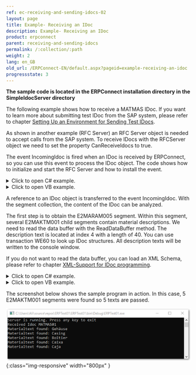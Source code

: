 ```yaml
---
ref: ec-receiving-and-sending-idocs-02
layout: page
title: Example- Receiving an IDoc
description: Example- Receiving an IDoc
product: erpconnect
parent: receiving-and-sending-idocs
permalink: /:collection/:path
weight: 2
lang: en_GB
old_url: /ERPConnect-EN/default.aspx?pageid=example-receiving-an-idoc
progressstate: 3
---
```


**The sample code is located in the ERPConnect installation directory in the SimpleIdocServer directory**

 
The following example shows how to receive a MATMAS IDoc. If you want to learn more about submitting test IDoc from the SAP system, please refer to chapter [Setting Up an Environment for Sending Test IDocs](../administration/setting-up-an-environment-for-sending-test-idocs).

As shown in another example (RFC Server) an RFC Server object is needed to accept calls from the SAP system. To receive IDocs with the RFCServer object we need to set the property CanReceiveIdocs to true.

The event IncomingIdoc is fired when an IDoc is received by ERPConnect, so you can use this event to process the IDoc object. The code shows how to initialize and start the RFC Server and how to install the event.



<details>
<summary>Click to open C# example.</summary>
{% highlight csharp %}
static void Main(string[] args) 
{ 
   // define server object and start 
   RFCServer s = new RFCServer(); 
   s.Logging = true; 
   s.GatewayHost = "hamlet"; 
   s.GatewayService = "sapgw11"; 
   s.ProgramID = "ERPTEST"; 
   s.CanReceiveIdocs = true; 
   s.IncomingIdoc+= new ERPConnect.RFCServer.OnIncomingIdoc(s_IncomingIdoc); 
   s.InternalException+= new ERPConnect.RFCServer.OnInternalException (s_InternalException); 
   s.Start(); 
  
   Console.WriteLine("Server is running. Press any key to exit."); 
   Console.ReadLine(); 
   s.Stop(); 
}
{% endhighlight %}
</details>

<details>
<summary>Click to open VB example.</summary>
{% highlight visualbasic %}
Dim WithEvents s As RFCServer = New RFCServer 
  
Sub Main() 
   ' define server object and start 
   s.GatewayHost = "hamlet" 
   s.GatewayService = "sapgw11" 
   s.ProgramID = "ERPCONNECT" 
   s.CanReceiveIdocs = True 
   s.Start() 
  
   Console.WriteLine( _ "Server is running. Press any key to exit.") 
   Console.ReadLine() 
   s.Stop() 
End Sub
{% endhighlight %}
</details>

A reference to an IDoc object is transferred to the event IncomingIdoc. With the segment collection, the content of the IDoc can be analyzed.

The first step is to obtain the E2MARAM005 segment. Within this segment, several E2MAKTM001 child segments contain material descriptions. We need to read the data buffer with the ReadDataBuffer method. The description text is located at index 4 with a length of 40. You can use transaction WE60 to look up IDoc structures. All description texts will be written to the console window.

If you do not want to read the data buffer, you can load an XML Schema, please refer to chapter [XML-Support for IDoc programming](./xml-support-for-idoc-programming).

<details>
<summary>Click to open C# example.</summary>
{% highlight csharp %}
private static void s_IncomingIdoc(RFCServer Sender, Idoc idoc) 
{ 
   Console.WriteLine("Received Idoc " + idoc.IDOCTYP); 
   IdocSegment e2maram = idoc.Segments["E2MARAM005",0]; 
   for (int i=0; i < e2maram.ChildSegments.Count;i++) 
   { 
      if (e2maram.ChildSegments[i].SegmentName == "E2MAKTM001") 
      { 
         Console.WriteLine("Materialtext found: " + 
            e1maram.ChildSegments[i].ReadDataBuffer(4,40)); 
      } 
   } 
}
{% endhighlight %}
</details>

<details>
<summary>Click to open VB example.</summary>
{% highlight visualbasic %}
Private Sub s_IncomingIdoc(ByVal Sender As _ 
   ERPConnect.RFCServer, _ 
   ByVal idoc As ERPConnect.Idocs.Idoc) Handles s.IncomingIdoc 
  
   Console.WriteLine("Received Idoc " + idoc.IDOCTYP) 
   Dim e2maram As IdocSegment = idoc.Segments("E2MARAM005", 0) 
   Dim i As Integer For i = 0 To e2maram.ChildSegments.Count - 1 
      If e2maram.ChildSegments(i).SegmentName = "E2MAKTM001" Then 
         Console.WriteLine("Materialtext found: " & _ 
         e2maram.ChildSegments(i).ReadDataBuffer(4, 40)) 
      End If 
   Next i 
End Sub
{% endhighlight %}
</details>

The screenshot below shows the sample program in action. In this case, 5 E2MAKTM001 segments were found so 5 texts are passed.  

![SAP-Receive-IDoc](/img/content/SAP-Receive-IDoc.png){:class="img-responsive" width="800px" }
